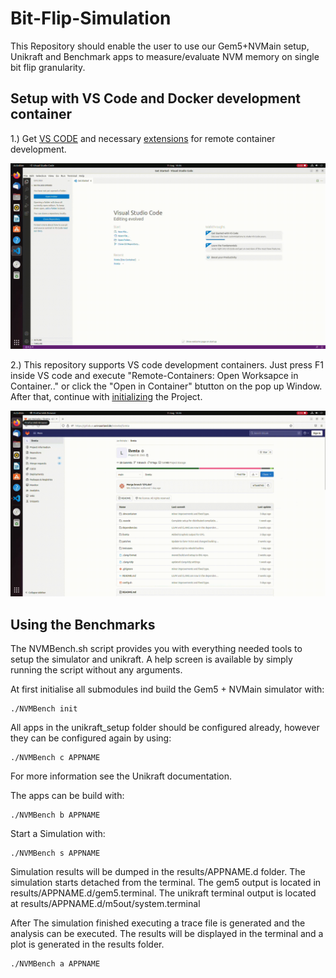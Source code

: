# Bit-Flip-Simulation
This Repository should enable the user to use our Gem5+NVMain setup, Unikraft and Benchmark apps to measure/evaluate NVM memory on single bit flip granularity.
## Setup with VS Code and Docker development container

1.) Get [VS CODE](https://code.visualstudio.com/) and necessary [extensions](https://code.visualstudio.com/docs/remote/remote-overview) for remote container development.

![alt text](img/extension.gif)

2.) This repository supports VS code development containers. Just press F1 inside VS code and execute "Remote-Containers: Open Worksapce in Container.." or click the "Open in Container" btutton on the pop up Window. After that, continue with [initializing](#using-the-benchmarks) the Project.

![alt text](img/open.gif)

## Using the Benchmarks

The NVMBench.sh script provides you with everything needed tools to setup the simulator and unikraft. A help screen is available by simply running the script without any arguments.

At first initialise all submodules ind build the Gem5 + NVMain simulator with:
```
./NVMBench init
```

All apps in the unikraft_setup folder should be configured already, however they can be configured again by using:
```
./NVMBench c APPNAME
```
For more information see the Unikraft documentation.


The apps can be build with:
```
./NVMBench b APPNAME
```

Start a Simulation with:
```
./NVMBench s APPNAME
```
Simulation results will be dumped in the results/APPNAME.d folder.
The simulation starts detached from the terminal. The gem5 output is located in results/APPNAME.d/gem5.terminal. The unikraft terminal output is located at results/APPNAME.d/m5out/system.terminal

After The simulation finished executing a trace file is generated and the analysis can be executed. The results will be displayed in the terminal and a plot is generated in the results folder.
```
./NVMBench a APPNAME
```
